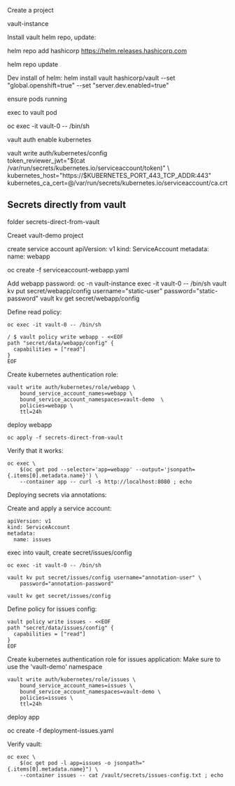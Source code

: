 Create a project 

vault-instance

Install vault helm repo, update: 

helm repo add hashicorp https://helm.releases.hashicorp.com

helm repo update


Dev install of helm: 
helm install vault hashicorp/vault --set "global.openshift=true" --set "server.dev.enabled=true"

ensure pods running

exec to vault pod

oc exec -it vault-0 -- /bin/sh

vault auth enable kubernetes

vault write auth/kubernetes/config \
    token_reviewer_jwt="$(cat /var/run/secrets/kubernetes.io/serviceaccount/token)" \
    kubernetes_host="https://$KUBERNETES_PORT_443_TCP_ADDR:443" \
    kubernetes_ca_cert=@/var/run/secrets/kubernetes.io/serviceaccount/ca.crt

## Secrets directly from vault
folder secrets-direct-from-vault

Creaet vault-demo project

create service account
apiVersion: v1
kind: ServiceAccount
metadata:
  name: webapp

oc create -f serviceaccount-webapp.yaml

Add webapp password: 
oc -n vault-instance exec -it vault-0 -- /bin/sh
vault kv put secret/webapp/config username="static-user" password="static-password"
vault kv get secret/webapp/config

Define read policy: 

`oc exec -it vault-0 -- /bin/sh`
```
/ $ vault policy write webapp - <<EOF
path "secret/data/webapp/config" {
  capabilities = ["read"]
}
EOF
```



Create kubernetes authentication role: 

```
vault write auth/kubernetes/role/webapp \
    bound_service_account_names=webapp \
    bound_service_account_namespaces=vault-demo  \
    policies=webapp \
    ttl=24h
```

deploy webapp 

`oc apply -f secrets-direct-from-vault`

Verify that it works: 

```
oc exec \
    $(oc get pod --selector='app=webapp' --output='jsonpath={.items[0].metadata.name}') \
    --container app -- curl -s http://localhost:8080 ; echo
```


Deploying secrets via annotations: 

Create and apply a service account: 
```
apiVersion: v1
kind: ServiceAccount
metadata:
  name: issues
```

exec into vault, create secret/issues/config 

`oc exec -it vault-0 -- /bin/sh`

```
vault kv put secret/issues/config username="annotation-user" \
    password="annotation-password"

vault kv get secret/issues/config
```


Define policy for issues config: 

```
vault policy write issues - <<EOF
path "secret/data/issues/config" {
  capabilities = ["read"]
}
EOF
```


Create kubernetes authentication role for issues application: 
Make sure to use the 'vault-demo' namespace

```
vault write auth/kubernetes/role/issues \
    bound_service_account_names=issues \
    bound_service_account_namespaces=vault-demo \
    policies=issues \
    ttl=24h
```

deploy app

oc create -f deployment-issues.yaml

Verify vault: 
```
oc exec \
    $(oc get pod -l app=issues -o jsonpath="{.items[0].metadata.name}") \
    --container issues -- cat /vault/secrets/issues-config.txt ; echo
```
